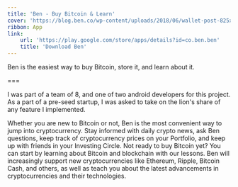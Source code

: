 ```yaml
---
title: 'Ben - Buy Bitcoin & Learn'
cover: 'https://blog.ben.co/wp-content/uploads/2018/06/wallet-post-825x550.jpg'
ribbon: App
link:
    url: 'https://play.google.com/store/apps/details?id=co.ben.ben'
    title: 'Download Ben'
---
```


Ben is the easiest way to buy Bitcoin, store it, and learn about it.

===

I was part of a team of 8, and one of two android developers for this project. As a part of a pre-seed startup, I was asked to take on the lion's share of any feature I implemented.

Whether you are new to Bitcoin or not, Ben is the most convenient way to jump into cryptocurrency. 
Stay informed with daily crypto news, ask Ben questions, keep track of cryptocurrency prices on your Portfolio, and keep up with friends in your Investing Circle. Not ready to buy Bitcoin yet? You can start by learning about Bitcoin and blockchain with our lessons.
Ben will increasingly support new cryptocurrencies like Ethereum, Ripple, Bitcoin Cash, and others, as well as teach you about the latest advancements in cryptocurrencies and their technologies.